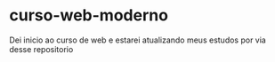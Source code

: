 # curso-web-moderno
Dei inicio ao curso de web e estarei atualizando meus estudos por via desse repositorio
